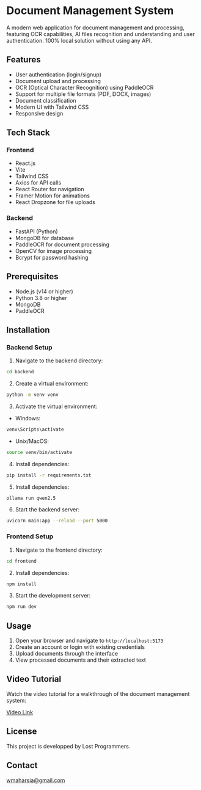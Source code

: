 # Document Management System

A modern web application for document management and processing, featuring OCR capabilities, AI files recognition and understanding and user authentication.
100% local solution without using any API.
## Features

- User authentication (login/signup)
- Document upload and processing
- OCR (Optical Character Recognition) using PaddleOCR
- Support for multiple file formats (PDF, DOCX, images)
- Document classification
- Modern UI with Tailwind CSS
- Responsive design

## Tech Stack

### Frontend
- React.js
- Vite
- Tailwind CSS
- Axios for API calls
- React Router for navigation
- Framer Motion for animations
- React Dropzone for file uploads

### Backend
- FastAPI (Python)
- MongoDB for database
- PaddleOCR for document processing
- OpenCV for image processing
- Bcrypt for password hashing

## Prerequisites

- Node.js (v14 or higher)
- Python 3.8 or higher
- MongoDB
- PaddleOCR

## Installation

### Backend Setup

1. Navigate to the backend directory:
```bash
cd backend
```

2. Create a virtual environment:
```bash
python -m venv venv
```

3. Activate the virtual environment:
- Windows:
```bash
venv\Scripts\activate
```
- Unix/MacOS:
```bash
source venv/bin/activate
```

4. Install dependencies:
```bash
pip install -r requirements.txt
```

5. Install dependencies:
```bash
ollama run qwen2.5
```

6. Start the backend server:
```bash
uvicorn main:app --reload --port 5000
```

### Frontend Setup

1. Navigate to the frontend directory:
```bash
cd frontend
```

2. Install dependencies:
```bash
npm install
```

3. Start the development server:
```bash
npm run dev
```

## Usage

1. Open your browser and navigate to `http://localhost:5173`
2. Create an account or login with existing credentials
3. Upload documents through the interface
4. View processed documents and their extracted text


## Video Tutorial

Watch the video tutorial for a walkthrough of the document management system:

[Video Link](https://drive.google.com/file/d/1i5CGDpYGJoOnQkzthLql0PyqfiKZUsby/view?usp=drive_link)

## License

This project is developped by Lost Programmers.
## Contact
wmaharsia@gmail.com
